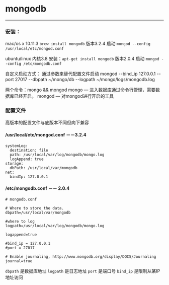 # mongodb
---

###  安装：
mac/os x 10.11.3
`brew install mongodb`  版本3.2.4
启动 `mongod --config /usr/local/etc/mongod.conf`

ubuntu/linux 内核3.8
安装：`apt-get install mongodb` 版本2.0.4
启动 `mongod --config /etc/mongodb.conf`

自定义启动方式：
通过参数来替代配置文件启动
mongod --bind_ip 127.0.0.1 --port 27017 --dbpath ~/mongo/db --logpath ~/mongo/logs/mongodb.log  

两个命令：mongo && mongod
mongo — 进入数据库通过命令行管理，需要数据库已经开启。
mongod — 对mongod进行开启的工具


### 配置文件

高版本的配置文件与底版本不同但向下兼容

#### /usr/local/etc/mongod.conf  －－3.2.4

```shell
systemLog:
  destination: file
  path: /usr/local/var/log/mongodb/mongo.log
  logAppend: true
storage:
  dbPath: /usr/local/var/mongodb
net:
  bindIp: 127.0.0.1
```

#### /etc/mongodb.conf －－ 2.0.4

```shell
# mongodb.conf

# Where to store the data.
dbpath=/usr/local/var/mongodb

#where to log
logpath=/usr/local/var/log/mongodb/mongo.log

logappend=true

#bind_ip = 127.0.0.1
#port = 27017

# Enable journaling, http://www.mongodb.org/display/DOCS/Journaling
journal=true
```


`dbpath` 是数据库地址
`logpath` 是日志地址
`port` 是端口号
`bind_ip` 是限制从某IP地址访问
